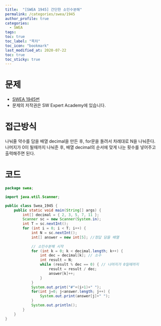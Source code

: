 ```yaml
---
title:  "[SWEA 1945] 간단한 소인수분해"
permalink: /categories/swea/1945
author_profile: true
categories:
  - SWEA
tags:
toc: true
toc_label: "목차"
toc_icon: "bookmark"
last_modified_at: 2020-07-22
toc: true
toc_sticky: true
--- 
```


# 문제  
* [SWEA 1945번](https://swexpertacademy.com/main/code/problem/problemDetail.do?contestProbId=AV5Pl0Q6ANQDFAUq)
* 문제의 저작권은 SW Expert Academy에 있습니다. 

# 접근방식
나눠줄 약수를 담을 배열 decimal을 만든 후, for문을 돌려서 차례대로 N을 나눠준다.  
나머지가 0이 될때까지 나눠준 후, 배열 decimal의 순서에 맞게 나눈 횟수를 넣어주고 출력해주면 된다.  

# 코드
```java
package swea;

import java.util.Scanner;

public class Swea_1945 {
    public static void main(String[] args) {
        int[] decimal = { 2, 3, 5, 7, 11 };
        Scanner sc = new Scanner(System.in);
        int T = sc.nextInt();
        for (int i = 0; i < T; i++) {
            int N = sc.nextInt();
            int[] answer = new int[5]; //정답 담을 배열
             
            // 소인수분해 시작
            for (int k = 0; k < decimal.length; k++) {
                int dec = decimal[k]; // 소수
                int result = N;
                while (result % dec == 0) { // 나머지가 0일때까지
                    result = result / dec;
                    answer[k]++;
                }
            }
            System.out.print("#"+(i+1)+" ");
            for(int j=0; j<answer.length; j++) {
                System.out.print(answer[j]+" ");
            }
            System.out.println();
        }
    }
}
```